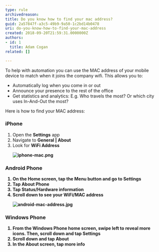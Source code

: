 ```yaml
---
type: rule
archivedreason: 
title: Do you know how to find your mac address?
guid: 2a57847f-a3c5-49b9-9a50-1c2bd14b0478
uri: do-you-know-how-to-find-your-mac-address
created: 2018-09-20T21:59:31.0000000Z
authors:
- id: 1
  title: Adam Cogan
related: []

---
```



<p>To help with automation you can use the MAC address of your mobile device to match when it joins the company wifi. This allows you to&#58;</p><ul><li>Automatically log when you come in or out&#160;<br></li><li>Announce your presence to the rest of the office</li><li>Get statistics and analytics&#58; E.g. Who travels the most? Or which city uses In-And-Out the most?&#160; 
      <br></li></ul><div>Here is how to find your MAC address&#58;<br></div><h3>iPhone</h3><ol><li>Open the&#160;<strong>Settings</strong>&#160;app</li><li>Navigate to&#160;<strong>General | About</strong></li><li>Look for&#160;<strong>WiFi Address<br>
   <dl class="image"><dt><img src="/PublishingImages/iphone-mac.png" alt="iphone-mac.png" /></dt></dl></strong></li><strong>
</strong></ol><strong>
<h3>Android Phone</h3>
<ol><li>On the Home screen, tap the&#160;<strong>Menu</strong>&#160;button and go to&#160;<strong>Settings</strong></li><li>Tap&#160;<strong>About Phone</strong><br></li><li>Tap&#160;<strong>Status/Hardware information</strong><br></li><li>Scroll down to see your&#160;<strong>WiFi/MAC address<br>
   <dl class="image"><dt><img src="/PublishingImages/android-mac-address.jpg" alt="android-mac-address.jpg" />​<br></dt></dl></strong></li><strong>
</strong></ol><strong>
<h3>Windows Phone</h3>
<ol><li>From the Windows Phone home screen, swipe left to reveal more icons. Then, scroll down and tap&#160;<strong>Settings</strong></li><li>Scroll down and tap&#160;<strong>About</strong><br></li><li>In the&#160;<strong>About</strong><strong>&#160;</strong>screen, tap&#160;<strong>more info</strong></li></ol>
<br></strong></strong>
<br><excerpt class='endintro'></excerpt><br>



